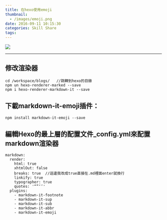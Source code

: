 ```yaml
---
title: 在hexo使用emoji
thumbnail:
  - /images/emoji.png
date: 2016-09-11 10:15:30
categories: Skill Share
tags:
---
```

<img src="/images/emoji.png">

***
## 修改渲染器

```
cd /workspace/blogs/   //跳轉到hexo的目錄
npm un hexo-renderer-marked --save
npm i hexo-renderer-markdown-it --save
```

## 下載markdown-it-emoji插件：

```
npm install markdown-it-emoji --save
```

## 編輯Hexo的最上層的配置文件_config.yml來配置markdown渲染器

```
markdown:
  render:
    html: true
    xhtmlOut: false
    breaks: true  //這邊我改成true直接在.md裡面enter就換行
    linkify: true
    typographer: true
    quotes: '“”‘’'
  plugins:
    - markdown-it-footnote
    - markdown-it-sup
    - markdown-it-sub
    - markdown-it-abbr
    - markdown-it-emoji
```

